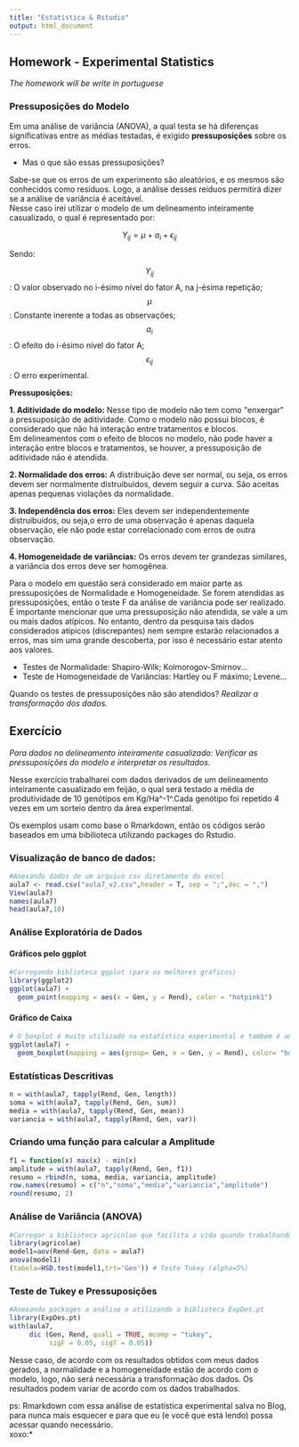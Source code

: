 ```yaml
---
title: "Estatística & Rstudio"
output: html_document
---
```


## **Homework - Experimental Statistics**  
*The homework will be write in portuguese*  

### Pressuposições do Modelo  

Em uma análise de variância (ANOVA), a qual testa se há diferenças significativas entre as médias testadas, é exigido **pressuposições** sobre os erros.  

- Mas o que são essas pressuposições?   

Sabe-se que os erros de um experimento são aleatórios, e os mesmos são conhecidos como resíduos. Logo, a análise desses reíduos permitirá dizer se a análise de variância é aceitável.  
Nesse caso irei utilizar o modelo de um delineamento inteiramente casualizado, o qual é representado por:  

$$
Y_{ij} = \mu + a_i  + \epsilon_{ij}
$$  

Sendo:  

$$Y_{ij}$$: O valor observado no i-ésimo nível do fator A, na j-ésima repetição;  
$$\mu$$: Constante inerente a todas as observações;  
$$a_i$$: O efeito do i-ésimo nível do fator A;  
$$\epsilon_{ij}$$: O erro experimental.  

**Pressuposições:**  

**1. Aditividade do modelo:** Nesse tipo de modelo não tem como "enxergar" a pressuposição de aditividade. Como o modelo não possui blocos, é considerado que não há interação entre tratamentos e blocos.  
Em delineamentos com o efeito de blocos no modelo, não pode haver a interação entre blocos e tratamentos, se houver, a pressuposição de aditividade não é atendida.  

**2. Normalidade dos erros:** A distribuição deve ser normal, ou seja, os erros devem ser normalmente distruibuídos, devem seguir a curva. São aceitas apenas pequenas violações da normalidade.  

**3. Independência dos erros:** Eles devem ser independentemente distruibuídos, ou seja,o erro de uma observação é apenas daquela observação, ele não pode estar correlacionado com erros de outra observação.    

**4. Homogeneidade de variâncias:** Os erros devem ter grandezas similares, a variância dos erros deve ser homogênea.    

Para o modelo em questão será considerado em maior parte as pressuposições de Normalidade e Homogeneidade. Se forem atendidas as pressuposições, então o teste F da análise de variância pode ser realizado.  
É importante mencionar que uma pressuposição não atendida, se vale a um ou mais dados atípicos. No entanto, dentro da pesquisa tais dados considerados atípicos (discrepantes) nem sempre estarão relacionados a erros, mas sim uma grande descoberta, por isso é necessário estar atento aos valores.  

- Testes de Normalidade: Shapiro-Wilk; Kolmorogov-Smirnov...  
- Teste de Homogeneidade de Variâncias: Hartley ou F máximo; Levene...  

Quando os testes de pressuposições não são atendidos? *Realizar a transformação dos dados.*

## Exercício

*Para dados no delineamento inteiramente casualizado: Verificar as pressuposições do modelo e interpretar os resultados.*  

Nesse exercício trabalharei com dados derivados de um delineamento inteiramente casualizado em feijão, o qual será testado a média de produtividade de 10 genótipos em Kg/Ha^-1^.Cada genótipo foi repetido 4 vezes em um sorteio dentro da área experimental.  

Os exemplos usam como base o Rmarkdown, então os códigos serão baseados em uma bibilioteca utilizando packages do Rstudio.   

### Visualização de banco de dados:

```R
#Anexando dados de um arquivo csv diretamente do excel
aula7 <- read.csv("aula7_v2.csv",header = T, sep = ";",dec = ",")
View(aula7)
names(aula7)
head(aula7,10)
```

### Análise Exploratória de Dados 
#### Gráficos pelo ggplot
```R
#Carregando biblioteca ggplot (para os melhores gráficos)
library(ggplot2)
ggplot(aula7) + 
  geom_point(mapping = aes(x = Gen, y = Rend), color = "hotpink1")
```

#### Gráfico de Caixa
```R
# O boxplot é muito utilizado na estatística experimental e também é anexado via ggplot
ggplot(aula7) +
  geom_boxplot(mapping = aes(group= Gen, x = Gen, y = Rend), color= "hotpink1")

```

### Estatísticas Descritivas
```R
n = with(aula7, tapply(Rend, Gen, length))
soma = with(aula7, tapply(Rend, Gen, sum))
media = with(aula7, tapply(Rend, Gen, mean))
variancia = with(aula7, tapply(Rend, Gen, var))
```

### Criando uma função para calcular a Amplitude  
```R
f1 = function(x) max(x) - min(x)
amplitude = with(aula7, tapply(Rend, Gen, f1))
resumo = rbind(n, soma, media, variancia, amplitude)
row.names(resumo) = c("n","soma","media","variancia","amplitude")
round(resumo, 2)

```
### Análise de Variância (ANOVA)

```R
#Carregar a biblioteca agricolae que facilita a vida quando trabalhando com a análise de variância
library(agricolae)
model1=aov(Rend~Gen, data = aula7)
anova(model1)
(tabela=HSD.test(model1,trt='Gen')) # Teste Tukey (alpha=5%)
```

### Teste de Tukey e Pressuposições

```R
#Anexando packages a análise e utilizando a biblioteca ExpDes.pt
library(ExpDes.pt)
with(aula7,
     dic (Gen, Rend, quali = TRUE, mcomp = "tukey",
          sigF = 0.05, sigT = 0.05))
```

Nesse caso, de acordo com os resultados obtidos com meus dados gerados, a normalidade e a homogeneidade estão de acordo com o modelo, logo, não será necessária a transformação dos dados. Os resultados podem variar de acordo com os dados trabalhados.   

ps: Rmarkdown com essa análise de estatística experimental salva no Blog, para nunca mais esquecer e para que eu (e você que está lendo) possa acessar quando necessário.  
xoxo:*





